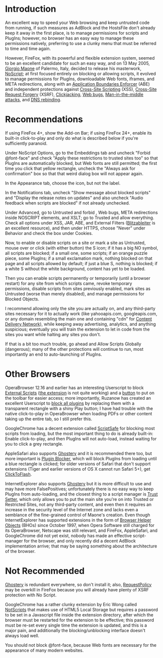 # Introduction #
An excellent way to speed your Web browsing and keep untrusted code from running, if such measures as AdBlock and the HostsFile don't already keep it away in the first place, is to manage permissions for scripts and PlugIns; however, no browser has an easy way to manage these permissions natively, preferring to use a clunky menu that must be referred to time and time again.

However, FireFox, with its powerful and flexible extension system, seemed to be an excellent candidate for such an easy way, and on 13 May 2005, [Giorgio Maone](http://maone.net/) of Palermo, Italy, decided to release his masterwork, [NoScript](http://noscript.net/); at first focused entirely on blocking or allowing scripts, it evolved to manage permissions for PlugIns, downloadable Web fonts, iframes, and META redirections, along with an [Application Boundaries Enforcer](http://noscript.net/abe/) (ABE) and independent protections against [Cross-Site Scripting](https://en.wikipedia.org/wiki/Cross-site_scripting) (XSS), [Cross-Site Request Forgery](https://en.wikipedia.org/wiki/XSRF) (XSRF), [Clickjacking](https://en.wikipedia.org/wiki/Clickjacking), [Web bugs](https://en.wikipedia.org/wiki/Web_bug), [Man-in-the-middle attacks](https://en.wikipedia.org/wiki/Man-in-the-middle_attack), and [DNS rebinding](https://en.wikipedia.org/wiki/DNS_Rebinding).

# Recommendations #
If using FireFox 4+, show the Add-on Bar; if using FireFox 24+, enable its built-in click-to-play and only do what is described below if you're sufficiently paranoid.

Under NoScript Options, go to the Embeddings tab and uncheck "Forbid @font-face" and check "Apply these restrictions to trusted sites too" so that PlugIns are automatically blocked, but Web fonts are still permitted; the first time you click that yellow rectangle, uncheck the "Always ask for confirmation" box so that that weird dialog box will not appear again.

In the Appearance tab, choose the icon, but not the label.

In the Notifications tab, uncheck "Show message about blocked scripts" and "Display the release notes on updates" and also uncheck "Audio feedback when scripts are blocked" if not already unchecked.

Under Advanced, go to Untrusted and forbid <a ping...>, Web bugs, META redirections inside NOSCRIPT elements, and XSLT; go to Trusted and allow everything. Check all options under XSS, JAR, ABE, and External Filters ([Blitzableiter](http://blitzableiter.recurity.com/) is an excellent resource), and then under HTTPS, choose "Never" under Behavior and check the box under Cookies.

Now, to enable or disable scripts on a site or mark a site as Untrusted, mouse over or click (with either button) the S icon; if it has a big NO symbol, all scripts are blocked; if a small one, some scripts; if an orange puzzle piece, some PlugIns; if a small exclamation mark, nothing blocked on that page and all scripts allowed by default; if just a blue S, nothing is blocked; if a white S without the white background, content has yet to be loaded.

Then you can enable scripts permanently or temporarily (until a browser restart) for any site from which scripts came, revoke temporary permissions, disable scripts from sites previously enabled, mark sites as Untrusted (worse than merely disabled), and manage permissions for Blocked Objects.

I recommend allowing only the site you are actually on, and any third-party sites necessary for it to actually work (like yahooapis.com, googleapis.com, or any domain resembling the main one and containing "cdn" for [Content Delivery Network](https://en.wikipedia.org/wiki/Content_delivery_network)), while keeping away advertising, analytics, and anything suspicious; eventually you will train the extension to let in code from the sites you want while halting any sites you don't.

If that is a bit too much trouble, go ahead and Allow Scripts Globally (dangerous); many of the other protections will continue to run, most importantly an end to auto-launching of PlugIns.

# Other Browsers #
OperaBrowser 12.16 and earlier has an interesting Userscript to block [External Scripts](http://files.myopera.com/BS-Harou/files/extscripts.js) ([the extension](https://addons.opera.com/addons/extensions/details/external-scripts/1.1/?display=en) is not quite working) and a [button](http://my.opera.com/BS-Harou/blog/2010/07/30/userjs-external-scripts-v1-1#comment39829732) to put on the toolbar for easier access; more importantly, Ruzanow has created an excellent Userscript to [block all plugins](http://ruzanow.ru/userjs/allblock.js) by replacing them with a transparent rectangle with a shiny Play button; I have had trouble with the native click-to-play in OperaBrowser when loading PDFs or other content taking up the entire tab, so I still prefer this.

GoogleChrome has a decent extension called [ScriptSafe](https://chrome.google.com/webstore/detail/scriptsafe/oiigbmnaadbkfbmpbfijlflahbdbdgdf) for blocking most scripts from loading, but the most important thing to do is already built-in: Enable click-to-play, and then PlugIns will not auto-load, instead waiting for you to click a grey rectangle.

AppleSafari also supports [Ghostery](http://www.ghostery.com/download) and it is recommended there too, but more important is [Plugin Blocker](http://combsconnections.tk/extensions/), which will block PlugIns from loading until a blue rectangle is clicked; for older versions of Safari that don't support extensions (Tiger and earlier versions of OS X cannot run Safari 5+), get [ClickToFlash](http://clicktoflash.com/).

InternetExplorer also supports [Ghostery](http://www.ghostery.com/download) but it is more difficult to use and may have more FalsePositives; unfortunately there is no easy way to keep PlugIns from auto-loading, and the closest thing to a script manager is [Trust Setter](http://www.jasons-toolbox.com/programs.asp?Program=Trust%20Setter), which only allows you to put the main site you're on into Trusted or Restricted Sites, not any third-party content, and even then it requires an increase in the security level of the Internet zone and lacks even a semblance of the fine-grained control of Maone's creation. Even though InternetExplorer has supported extensions in the form of [Browser Helper Objects](https://en.wikipedia.org/wiki/Browser_Helper_Object) (BHOs) since October 1997, when Opera Software still charged for its OperaBrowser, Netscape was still relevant, and FireFox, AppleSafari, and GoogleChrome did not yet exist, nobody has made an effective script-manager for the browser, and only recently did a decent AdBlock implementation arrive; that may be saying something about the architecture of the browser.

# Not Recommended #
[Ghostery](http://www.ghostery.com/download) is redundant everywhere, so don't install it; also, [RequestPolicy](https://www.requestpolicy.com/faq) may be overkill in FireFox because you will already have plenty of XSRF protection with No Script.

GoogleChrome has a rather clunky extension by Eric Wong called [NotScripts](http://optimalcycling.com/other-projects/notscripts/) that makes use of HTML5 Local Storage but requires a password to be set in a Javascript file inside the extension directory, after which the browser must be restarted for the extension to be effective; this password must be re-set every single time the extension is updated, and this is a major pain, and additionally the blocking/unblocking interface doesn't always load well.

You should not block @font-face, because Web fonts are necessary for the appearance of many modern websites.